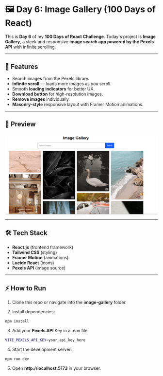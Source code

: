 # 🖼️ Day 6: Image Gallery (100 Days of React)


This is **Day 6** of my **100 Days of React Challenge**.
Today's project is **Image Gallery**, a sleek and responsive **image search app powered by the Pexels API** with infinite scrolling.

---


## 🚀 Features
- Search images from the Pexels library.
- **Infinite scroll** — loads more images as you scroll.
- Smooth **loading indicators** for better UX.
- **Download button** for high-resolution images.
- **Remove images** individually.
- **Masonry-style** responsive layout with Framer Motion animations.


---


## 📸 Preview
![App Screenshot](./image.png)


---


## 🛠️ Tech Stack
- **React.js** (frontend framework)
- **Tailwind CSS** (styling)
- **Framer Motion** (animations)
- **Lucide React** (icons)
- **Pexels API** (image source)


---


## ⚡ How to Run
1. Clone this repo or navigate into the **image-gallery** folder.


2. Install dependencies:
```bash
npm install
```


3. Add your **Pexels API** Key in a .env file:
```bash
VITE_PEXELS_API_KEY=your_api_key_here
```


4. Start the development server:
```bash
npm run dev
```


5. Open **http://localhost:5173** in your browser.
